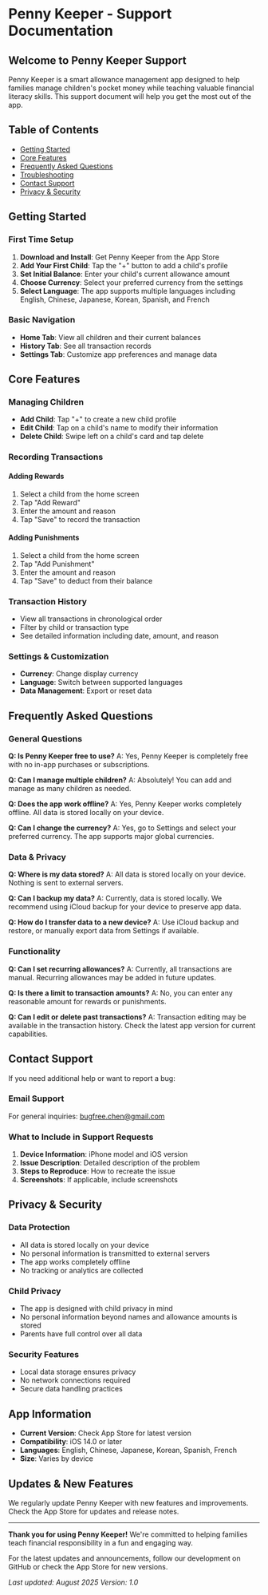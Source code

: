 # Penny Keeper - Support Documentation

## Welcome to Penny Keeper Support

Penny Keeper is a smart allowance management app designed to help families manage children's pocket money while teaching valuable financial literacy skills. This support document will help you get the most out of the app.

## Table of Contents

- [Getting Started](#getting-started)
- [Core Features](#core-features)
- [Frequently Asked Questions](#frequently-asked-questions)
- [Troubleshooting](#troubleshooting)
- [Contact Support](#contact-support)
- [Privacy & Security](#privacy--security)

## Getting Started

### First Time Setup

1. **Download and Install**: Get Penny Keeper from the App Store
2. **Add Your First Child**: Tap the "+" button to add a child's profile
3. **Set Initial Balance**: Enter your child's current allowance amount
4. **Choose Currency**: Select your preferred currency from the settings
5. **Select Language**: The app supports multiple languages including English, Chinese, Japanese, Korean, Spanish, and French

### Basic Navigation

- **Home Tab**: View all children and their current balances
- **History Tab**: See all transaction records
- **Settings Tab**: Customize app preferences and manage data

## Core Features

### Managing Children

- **Add Child**: Tap "+" to create a new child profile
- **Edit Child**: Tap on a child's name to modify their information
- **Delete Child**: Swipe left on a child's card and tap delete

### Recording Transactions

#### Adding Rewards
1. Select a child from the home screen
2. Tap "Add Reward"
3. Enter the amount and reason
4. Tap "Save" to record the transaction

#### Adding Punishments
1. Select a child from the home screen
2. Tap "Add Punishment"
3. Enter the amount and reason
4. Tap "Save" to deduct from their balance

### Transaction History

- View all transactions in chronological order
- Filter by child or transaction type
- See detailed information including date, amount, and reason

### Settings & Customization

- **Currency**: Change display currency
- **Language**: Switch between supported languages
- **Data Management**: Export or reset data

## Frequently Asked Questions

### General Questions

**Q: Is Penny Keeper free to use?**
A: Yes, Penny Keeper is completely free with no in-app purchases or subscriptions.

**Q: Can I manage multiple children?**
A: Absolutely! You can add and manage as many children as needed.

**Q: Does the app work offline?**
A: Yes, Penny Keeper works completely offline. All data is stored locally on your device.

**Q: Can I change the currency?**
A: Yes, go to Settings and select your preferred currency. The app supports major global currencies.

### Data & Privacy

**Q: Where is my data stored?**
A: All data is stored locally on your device. Nothing is sent to external servers.

**Q: Can I backup my data?**
A: Currently, data is stored locally. We recommend using iCloud backup for your device to preserve app data.

**Q: How do I transfer data to a new device?**
A: Use iCloud backup and restore, or manually export data from Settings if available.

### Functionality

**Q: Can I set recurring allowances?**
A: Currently, all transactions are manual. Recurring allowances may be added in future updates.

**Q: Is there a limit to transaction amounts?**
A: No, you can enter any reasonable amount for rewards or punishments.

**Q: Can I edit or delete past transactions?**
A: Transaction editing may be available in the transaction history. Check the latest app version for current capabilities.

## Contact Support

If you need additional help or want to report a bug:

### Email Support
For general inquiries: bugfree.chen@gmail.com

### What to Include in Support Requests

1. **Device Information**: iPhone model and iOS version
3. **Issue Description**: Detailed description of the problem
4. **Steps to Reproduce**: How to recreate the issue
5. **Screenshots**: If applicable, include screenshots

## Privacy & Security

### Data Protection
- All data is stored locally on your device
- No personal information is transmitted to external servers
- The app works completely offline
- No tracking or analytics are collected

### Child Privacy
- The app is designed with child privacy in mind
- No personal information beyond names and allowance amounts is stored
- Parents have full control over all data

### Security Features
- Local data storage ensures privacy
- No network connections required
- Secure data handling practices

## App Information

- **Current Version**: Check App Store for latest version
- **Compatibility**: iOS 14.0 or later
- **Languages**: English, Chinese, Japanese, Korean, Spanish, French
- **Size**: Varies by device

## Updates & New Features

We regularly update Penny Keeper with new features and improvements. Check the App Store for updates and release notes.

---

**Thank you for using Penny Keeper!** We're committed to helping families teach financial responsibility in a fun and engaging way.

For the latest updates and announcements, follow our development on GitHub or check the App Store for new versions.

*Last updated: August 2025*
*Version: 1.0*
